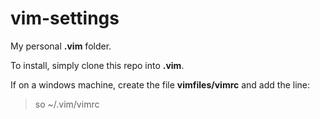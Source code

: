 vim-settings
============

My personal **.vim** folder.

To install, simply clone this repo into **.vim**.

If on a windows machine, create the file **vimfiles/vimrc** and add the line:
> so ~/.vim/vimrc
